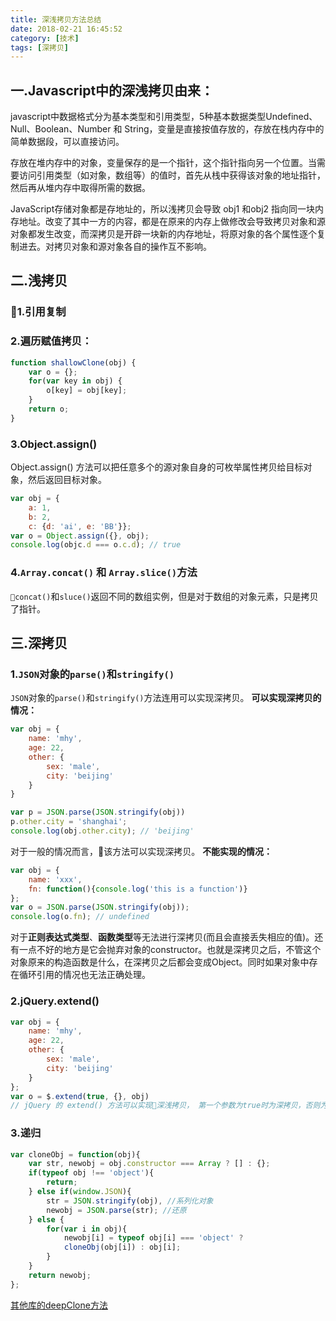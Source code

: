 ```yaml
---
title: 深浅拷贝方法总结
date: 2018-02-21 16:45:52
category: [技术]
tags: [深拷贝]
---
```

## 一.Javascript中的深浅拷贝由来：
javascript中数据格式分为基本类型和引用类型，5种基本数据类型Undefined、Null、Boolean、Number 和 String，变量是直接按值存放的，存放在栈内存中的简单数据段，可以直接访问。

存放在堆内存中的对象，变量保存的是一个指针，这个指针指向另一个位置。当需要访问引用类型（如对象，数组等）的值时，首先从栈中获得该对象的地址指针，然后再从堆内存中取得所需的数据。

JavaScript存储对象都是存地址的，所以浅拷贝会导致 obj1 和obj2 指向同一块内存地址。改变了其中一方的内容，都是在原来的内存上做修改会导致拷贝对象和源对象都发生改变，而深拷贝是开辟一块新的内存地址，将原对象的各个属性逐个复制进去。对拷贝对象和源对象各自的操作互不影响。

## 二.浅拷贝

### 1.引用复制
### 2.遍历赋值拷贝：
```js
function shallowClone(obj) {
    var o = {};
    for(var key in obj) {
        o[key] = obj[key];
    }
    return o;
}
```
### 3.Object.assign()
Object.assign() 方法可以把任意多个的源对象自身的可枚举属性拷贝给目标对象，然后返回目标对象。
```js
var obj = {
    a: 1, 
    b: 2, 
    c: {d: 'ai', e: 'BB'}};
var o = Object.assign({}, obj);
console.log(objc.d === o.c.d); // true
```
### 4.`Array.concat()` 和 `Array.slice()`方法
`concat()`和`sluce()`返回不同的数组实例，但是对于数组的对象元素，只是拷贝了指针。

## 三.深拷贝
### 1.`JSON`对象的`parse()`和`stringify()`
`JSON`对象的`parse()`和`stringify()`方法连用可以实现深拷贝。
**可以实现深拷贝的情况：**
```js
var obj = {
    name: 'mhy', 
    age: 22, 
    other: { 
        sex: 'male',
        city: 'beijing'
    }
}

var p = JSON.parse(JSON.stringify(obj))
p.other.city = 'shanghai';
console.log(obj.other.city); // 'beijing'
```
对于一般的情况而言，该方法可以实现深拷贝。
**不能实现的情况：**
```js
var obj = {
    name: 'xxx',
    fn: function(){console.log('this is a function')}
};
var o = JSON.parse(JSON.stringify(obj));
console.log(o.fn); // undefined
```
对于**正则表达式类型**、**函数类型**等无法进行深拷贝(而且会直接丢失相应的值)。还有一点不好的地方是它会抛弃对象的constructor。也就是深拷贝之后，不管这个对象原来的构造函数是什么，在深拷贝之后都会变成Object。同时如果对象中存在循环引用的情况也无法正确处理。
### 2.jQuery.extend()
```js
var obj = {
    name: 'mhy', 
    age: 22, 
    other: { 
        sex: 'male',
        city: 'beijing'
    }
};
var o = $.extend(true, {}, obj)
// jQuery 的 extend() 方法可以实现深浅拷贝， 第一个参数为true时为深拷贝，否则为浅拷贝。
```
### 3.递归
```js
var cloneObj = function(obj){
    var str, newobj = obj.constructor === Array ? [] : {};
    if(typeof obj !== 'object'){
        return;
    } else if(window.JSON){
        str = JSON.stringify(obj), //系列化对象
        newobj = JSON.parse(str); //还原
    } else {
        for(var i in obj){
            newobj[i] = typeof obj[i] === 'object' ? 
            cloneObj(obj[i]) : obj[i]; 
        }
    }
    return newobj;
};
```
[其他库的deepClone方法](http://jerryzou.com/posts/dive-into-deep-clone-in-javascript/)






